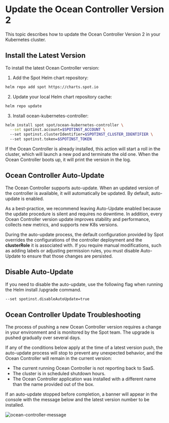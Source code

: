 <meta name=“robots” content=“noindex”>

# Update the Ocean Controller Version 2

This topic describes how to update the Ocean Controller Version 2 in your Kubernetes cluster. 

## Install the Latest Version 

To install the latest Ocean Controller version: 

1.  Add the Spot Helm chart repository: 

```bash
helm repo add spot https://charts.spot.io 
```

2.  Update your local Helm chart repository cache: 

```bash
helm repo update 
```

3.  Install ocean-kubernetes-controller: 

```bash
helm install spot spot/ocean-kubernetes-controller \
  --set spotinst.account=$SPOTINST_ACCOUNT \ 
  --set spotinst.clusterIdentifier=$SPOTINST_CLUSTER_IDENTIFIER \ 
  --set spotinst.token=$SPOTINST_TOKEN 
```

If the Ocean Controller is already installed, this action will start a roll in the cluster, which will launch a new pod and terminate the old one. When the Ocean Controller boots up, it will print the version in the log. 


## Ocean Controller Auto-Update 

The Ocean Controller supports auto-update. When an updated version of the controller is available, it will automatically be updated. By default, auto-update is enabled. 

As a best-practice, we recommend leaving Auto-Update enabled because the update procedure is silent and requires no downtime. In addition, every Ocean Controller version update improves stability and performance, collects new metrics, and supports new K8s versions. 

During the auto-update process, the default configuration provided by Spot overrides the configurations of the controller deployment and the **clusterRole** it is associated with. If you require manual modifications, such as adding labels or adjusting permission rules, you must disable Auto-Update to ensure that those changes are persisted. 

## Disable Auto-Update 

If you need to disable the auto-update, use the following flag when running the Helm install /upgrade command. 

```bash
--set spotinst.disableAutoUpdate=true 
```
## Ocean Controller Update Troubleshooting

The process of pushing a new Ocean Controller version requires a change in your environment and is monitored by the Spot team. The upgrade is pushed gradually over several days. 

If any of the conditions below apply at the time of a latest version push, the auto-update process will stop to prevent any unexpected behavior, and the Ocean Controller will remain in the current version: 

*   The current running Ocean Controller is not reporting back to SaaS. 
*   The cluster is in scheduled shutdown hours. 
*   The Ocean Controller application was installed with a different name than the name provided out of the box. 

If an auto-update stopped before completion, a banner will appear in the console with the message below and the latest version number to be installed. 

![ocean-controller-message](https://github.com/spotinst/help/assets/159915991/7af1b435-079d-41b3-a022-17565608cd66)
